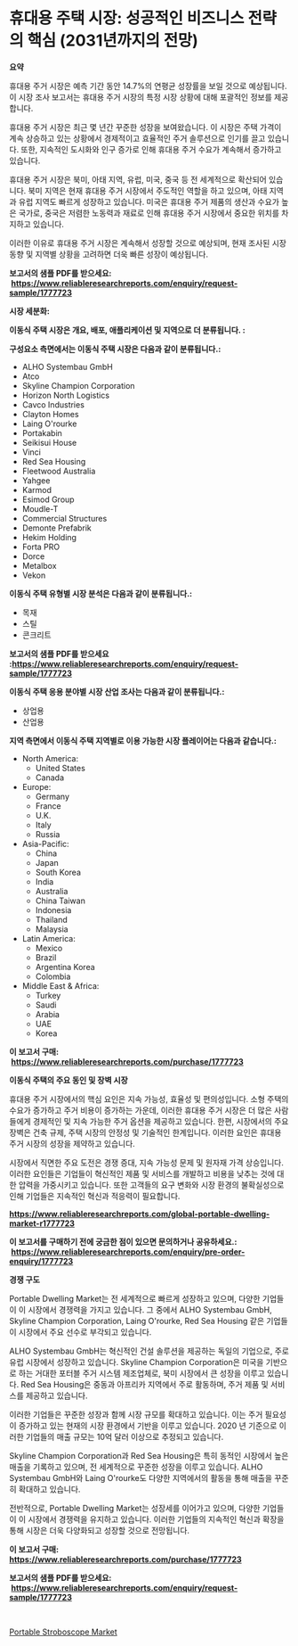 <p><h1>휴대용 주택 시장: 성공적인 비즈니스 전략의 핵심 (2031년까지의 전망)</h1></p><p><strong>요약</strong></p>
<p><p>휴대용 주거 시장은 예측 기간 동안 14.7%의 연평균 성장률을 보일 것으로 예상됩니다. 이 시장 조사 보고서는 휴대용 주거 시장의 특정 시장 상황에 대해 포괄적인 정보를 제공합니다.</p><p>휴대용 주거 시장은 최근 몇 년간 꾸준한 성장을 보여왔습니다. 이 시장은 주택 가격이 계속 상승하고 있는 상황에서 경제적이고 효율적인 주거 솔루션으로 인기를 끌고 있습니다. 또한, 지속적인 도시화와 인구 증가로 인해 휴대용 주거 수요가 계속해서 증가하고 있습니다.</p><p>휴대용 주거 시장은 북미, 아태 지역, 유럽, 미국, 중국 등 전 세계적으로 확산되어 있습니다. 북미 지역은 현재 휴대용 주거 시장에서 주도적인 역할을 하고 있으며, 아태 지역과 유럽 지역도 빠르게 성장하고 있습니다. 미국은 휴대용 주거 제품의 생산과 수요가 높은 국가로, 중국은 저렴한 노동력과 재료로 인해 휴대용 주거 시장에서 중요한 위치를 차지하고 있습니다.</p><p>이러한 이유로 휴대용 주거 시장은 계속해서 성장할 것으로 예상되며, 현재 조사된 시장 동향 및 지역별 상황을 고려하면 더욱 빠른 성장이 예상됩니다.</p></p>
<p><strong>보고서의 샘플 PDF를 받으세요: &nbsp;<a href="https://www.reliableresearchreports.com/enquiry/request-sample/1777723">https://www.reliableresearchreports.com/enquiry/request-sample/1777723</a></strong></p>
<p><strong>시장 세분화:</strong></p>
<p><strong> 이동식 주택 시장은 개요, 배포, 애플리케이션 및 지역으로 더 분류됩니다. :</strong></p>
<p><strong>구성요소 측면에서는 이동식 주택 시장은 다음과 같이 분류됩니다.:</strong></p>
<p><ul><li>ALHO Systembau GmbH</li><li>Atco</li><li>Skyline Champion Corporation</li><li>Horizon North Logistics</li><li>Cavco Industries</li><li>Clayton Homes</li><li>Laing O'rourke</li><li>Portakabin</li><li>Seikisui House</li><li>Vinci</li><li>Red Sea Housing</li><li>Fleetwood Australia</li><li>Yahgee</li><li>Karmod</li><li>Esimod Group</li><li>Moudle-T</li><li>Commercial Structures</li><li>Demonte Prefabrik</li><li>Hekim Holding</li><li>Forta PRO</li><li>Dorce</li><li>Metalbox</li><li>Vekon</li></ul></p>
<p><strong> 이동식 주택 유형별 시장 분석은 다음과 같이 분류됩니다.:</strong></p>
<p><ul><li>목재</li><li>스틸</li><li>콘크리트</li></ul></p>
<p><strong>보고서의 샘플 PDF를 받으세요 :<a href="https://www.reliableresearchreports.com/enquiry/request-sample/1777723">https://www.reliableresearchreports.com/enquiry/request-sample/1777723</a></strong></p>
<p><strong> 이동식 주택 응용 분야별 시장 산업 조사는 다음과 같이 분류됩니다.:</strong></p>
<p><ul><li>상업용</li><li>산업용</li></ul></p>
<p><strong>지역 측면에서 이동식 주택 지역별로 이용 가능한 시장 플레이어는 다음과 같습니다.:</strong></p>
<p><ul>
    <li>
        North America:
        <ul>
            <li>United States</li>
            <li>Canada</li>
        </ul>
    </li>
    <li>
        Europe:
        <ul>
            <li>Germany</li>
            <li>France</li>
            <li>U.K.</li>
            <li>Italy</li>
            <li>Russia</li>
        </ul>
    </li>
    <li>
        Asia-Pacific:
        <ul>
            <li>China</li>
            <li>Japan</li>
            <li>South Korea</li>
            <li>India</li>
            <li>Australia</li>
            <li>China Taiwan</li>
            <li>Indonesia</li>
            <li>Thailand</li>
            <li>Malaysia</li>
        </ul>
    </li>
    <li>
        Latin America:
        <ul>
            <li>Mexico</li>
            <li>Brazil</li>
            <li>Argentina Korea</li>
            <li>Colombia</li>
        </ul>
    </li>
    <li>
        Middle East & Africa:
        <ul>
            <li>Turkey</li>
            <li>Saudi</li>
            <li>Arabia</li>
            <li>UAE</li>
            <li>Korea</li>
        </ul>
    </li>
    </ul></p>
<p><strong>이 보고서 구매: &nbsp;<a href="https://www.reliableresearchreports.com/purchase/1777723">https://www.reliableresearchreports.com/purchase/1777723</a></strong></p>
<p><strong>이동식 주택의 주요 동인 및 장벽 시장</strong></p>
<p><p>휴대용 주거 시장에서의 핵심 요인은 지속 가능성, 효율성 및 편의성입니다. 소형 주택의 수요가 증가하고 주거 비용이 증가하는 가운데, 이러한 휴대용 주거 시장은 더 많은 사람들에게 경제적인 및 지속 가능한 주거 옵션을 제공하고 있습니다. 한편, 시장에서의 주요 장벽은 건축 규제, 주택 시장의 안정성 및 기술적인 한계입니다. 이러한 요인은 휴대용 주거 시장의 성장을 제약하고 있습니다.</p><p>시장에서 직면한 주요 도전은 경쟁 증대, 지속 가능성 문제 및 원자재 가격 상승입니다. 이러한 요인들은 기업들이 혁신적인 제품 및 서비스를 개발하고 비용을 낮추는 것에 대한 압력을 가중시키고 있습니다. 또한 고객들의 요구 변화와 시장 환경의 불확실성으로 인해 기업들은 지속적인 혁신과 적응력이 필요합니다.</p></p>
<p><strong><a href="https://www.reliableresearchreports.com/global-portable-dwelling-market-r1777723">https://www.reliableresearchreports.com/global-portable-dwelling-market-r1777723</a></strong></p>
<p><strong>이 보고서를 구매하기 전에 궁금한 점이 있으면 문의하거나 공유하세요.: &nbsp;<a href="https://www.reliableresearchreports.com/enquiry/pre-order-enquiry/1777723">https://www.reliableresearchreports.com/enquiry/pre-order-enquiry/1777723</a></strong></p>
<p><strong>경쟁 구도</strong></p>
<p><p>Portable Dwelling Market는 전 세계적으로 빠르게 성장하고 있으며, 다양한 기업들이 이 시장에서 경쟁력을 가지고 있습니다. 그 중에서 ALHO Systembau GmbH, Skyline Champion Corporation, Laing O'rourke, Red Sea Housing 같은 기업들이 시장에서 주요 선수로 부각되고 있습니다. </p><p>ALHO Systembau GmbH는 혁신적인 건설 솔루션을 제공하는 독일의 기업으로, 주로 유럽 시장에서 성장하고 있습니다. Skyline Champion Corporation은 미국을 기반으로 하는 거대한 포터블 주거 시스템 제조업체로, 북미 시장에서 큰 성장을 이루고 있습니다. Red Sea Housing은 중동과 아프리카 지역에서 주로 활동하며, 주거 제품 및 서비스를 제공하고 있습니다.</p><p>이러한 기업들은 꾸준한 성장과 함께 시장 규모를 확대하고 있습니다. 이는 주거 필요성이 증가하고 있는 현재의 시장 환경에서 기반을 이루고 있습니다. 2020 년 기준으로 이러한 기업들의 매출 규모는 10억 달러 이상으로 추정되고 있습니다.</p><p>Skyline Champion Corporation과 Red Sea Housing은 특히 동적인 시장에서 높은 매출을 기록하고 있으며, 전 세계적으로 꾸준한 성장을 이루고 있습니다. ALHO Systembau GmbH와 Laing O'rourke도 다양한 지역에서의 활동을 통해 매출을 꾸준히 확대하고 있습니다.</p><p>전반적으로, Portable Dwelling Market는 성장세를 이어가고 있으며, 다양한 기업들이 이 시장에서 경쟁력을 유지하고 있습니다. 이러한 기업들의 지속적인 혁신과 확장을 통해 시장은 더욱 다양화되고 성장할 것으로 전망됩니다.</p></p>
<p><strong>이 보고서 구매: &nbsp; <a href="https://www.reliableresearchreports.com/purchase/1777723">https://www.reliableresearchreports.com/purchase/1777723</a></strong></p>
<p><strong>보고서의 샘플 PDF를 받으세요: &nbsp;<a href="https://www.reliableresearchreports.com/enquiry/request-sample/1777723">https://www.reliableresearchreports.com/enquiry/request-sample/1777723</a></strong><strong></strong></p>
<p>&nbsp;</p>
<p><p><a href="https://github.com/Sinjinluong3e0awx2m195k76/Market-Research-Report-List-2/blob/main/portable-stroboscope-market.md">Portable Stroboscope Market</a></p></p>